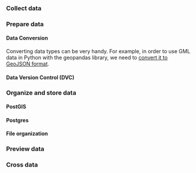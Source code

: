 ### Collect data

### Prepare data

#### Data Conversion
Converting data types can be very handy. For example, in order to use GML data in Python with the geopandas library, we need to [convert it to GeoJSON format](https://gis.stackexchange.com/questions/77974/converting-gml-to-geojson-using-python-and-ogr-with-geometry-transformation). 

#### Data Version Control (DVC)

### Organize and store data 

#### PostGIS

#### Postgres

#### File organization

### Preview data

### Cross data